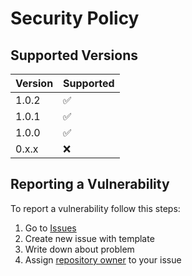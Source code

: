# Security Policy

## Supported Versions

| Version | Supported          |
|---------|--------------------|
| 1.0.2   | :white_check_mark: |
| 1.0.1   | :white_check_mark: |
| 1.0.0   | :white_check_mark: |
| 0.x.x   | :x:                |

## Reporting a Vulnerability

To report a vulnerability follow this steps:
1. Go to [Issues](https://github.com/stbestichhh/flowly-api/issues)
2. Create new issue with template
3. Write down about problem
4. Assign [repository owner](https://github.com/stbestichhh) to your issue
